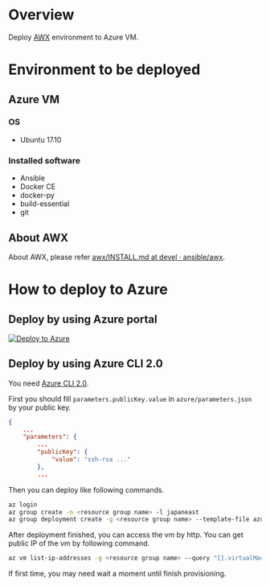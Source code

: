 Overview
====

Deploy [AWX](https://github.com/ansible/awx) environment to Azure VM.

Environment to be deployed
====

Azure VM
----
### OS

- Ubuntu 17.10

### Installed software

- Ansible
- Docker CE
- docker-py
- build-essential
- git

About AWX
----
About AWX, please refer [awx/INSTALL.md at devel · ansible/awx](https://github.com/ansible/awx/blob/devel/INSTALL.md).

How to deploy to Azure
====

Deploy by using Azure portal
----
[![Deploy to Azure](http://azuredeploy.net/deploybutton.png)](https://portal.azure.com/#create/Microsoft.Template/uri/https%3A%2F%2Fraw.githubusercontent.com%2Fmdobrzyn%2Fawx-on-azure%2Fmaster%2Fazure%2Fazuredeploy.json)

Deploy by using Azure CLI 2.0
----
You need [Azure CLI 2.0](https://docs.microsoft.com/en-us/cli/azure/overview?view=azure-cli-latest).

First you should fill `parameters.publicKey.value` in `azure/parameters.json` by your public key.

```json
{
    ...
    "parameters": {
        ...
        "publicKey": {
            "value": "ssh-rsa ..."
        },
        ...
```

Then you can deploy like following commands.

```bash
az login
az group create -n <resource group name> -l japaneast
az group deployment create -g <resource group name> --template-file azure/azuredeploy.json --parameters @azure/parameters.json
```

After deployment finished, you can access the vm by http. You can get public IP of the vm by following command.

```bash
az vm list-ip-addresses -g <resource group name> --query "[].virtualMachine.network.publicIpAddresses[].ipAddress" -o tsv
```

If first time, you may need wait a moment until finish provisioning.
